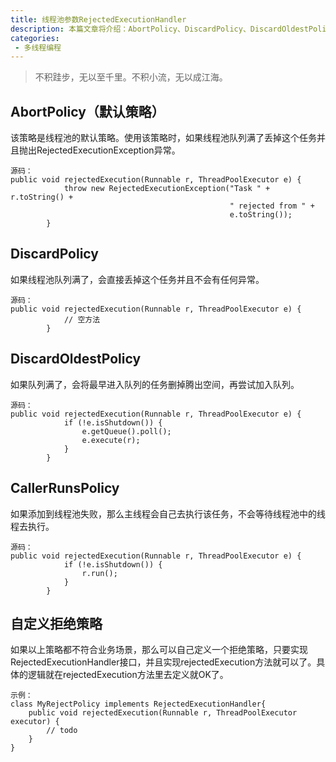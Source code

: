 ```yaml
---
title: 线程池参数RejectedExecutionHandler
description: 本篇文章将介绍：AbortPolicy、DiscardPolicy、DiscardOldestPolicy、CallerRunsPolicy、自定义拒绝策略
categories:
 - 多线程编程
---
```


> 不积跬步，无以至千里。不积小流，无以成江海。

## AbortPolicy（默认策略）
该策略是线程池的默认策略。使用该策略时，如果线程池队列满了丢掉这个任务并且抛出RejectedExecutionException异常。

```
源码：
public void rejectedExecution(Runnable r, ThreadPoolExecutor e) {
            throw new RejectedExecutionException("Task " + r.toString() +
                                                 " rejected from " +
                                                 e.toString());
        }
```


## DiscardPolicy
如果线程池队列满了，会直接丢掉这个任务并且不会有任何异常。

```
源码：
public void rejectedExecution(Runnable r, ThreadPoolExecutor e) {
            // 空方法
        }
```


## DiscardOldestPolicy
如果队列满了，会将最早进入队列的任务删掉腾出空间，再尝试加入队列。

```
源码：
public void rejectedExecution(Runnable r, ThreadPoolExecutor e) {
            if (!e.isShutdown()) {
                e.getQueue().poll();
                e.execute(r);
            }
        }
```

## CallerRunsPolicy
如果添加到线程池失败，那么主线程会自己去执行该任务，不会等待线程池中的线程去执行。

```
源码：
public void rejectedExecution(Runnable r, ThreadPoolExecutor e) {
            if (!e.isShutdown()) {
                r.run();
            }
        }
```

## 自定义拒绝策略
如果以上策略都不符合业务场景，那么可以自己定义一个拒绝策略，只要实现RejectedExecutionHandler接口，并且实现rejectedExecution方法就可以了。具体的逻辑就在rejectedExecution方法里去定义就OK了。

```
示例：
class MyRejectPolicy implements RejectedExecutionHandler{
    public void rejectedExecution(Runnable r, ThreadPoolExecutor executor) {
        // todo
    }
}
```
